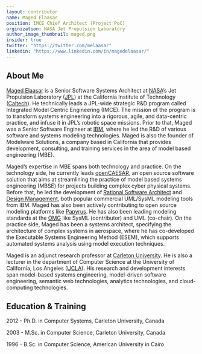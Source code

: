 ```yaml
---
layout: contributor
name: Maged Elaasar
position: IMCE Chief Architect (Project PoC)
orginization: NASA Jet Propulsion Laboratory
author_image_thumbnail: maged.png
insider: true
twitter: "https://twitter.com/melaasar"
linkedin: "https://www.linkedin.com/in/magedelaasar/"
---
```


## About Me

[Maged Elaasar](http://magedelaasar.com/) is a Senior Software Systems Architect at [NASA](https://www.nasa.gov/)’s Jet Propulsion Laboratory ([JPL](https://www.jpl.nasa.gov/)) at the California Institute of Technology ([Caltech](https://www.caltech.edu/)). He technically leads a JPL-wide strategic R&D program called Integrated Model Centric Engineering (IMCE). The mission of the program is to transform systems engineering into a rigorous, agile, and data-centric practice, and infuse it in JPL’s robotic space missions. Prior to that, Maged was a Senior Software Engineer at [IBM](https://www.ibm.com), where he led the R&D of various software and systems modeling technologies. Maged is also the founder of Modelware Solutions, a company based in California that provides development, consulting, and training services in the area of model based engineering (MBE).

Maged’s expertise in MBE spans both technology and practice. On the technology side, he currently leads [openCAESAR](https://opencaesar.github.io/), an open source software solution that aims at streamlining the practice of model based systems engineering (MBSE) for projects building complex cyber physical systems. Before that, he led the development of [Rational Software Architect](https://en.wikipedia.org/wiki/Rational_Software_Architect) and [Design Management](https://jazz.net/products/design-management/), both popular commercial UML/SysML modeling tools from IBM. Maged has also been actively contributing to open source modeling platforms like [Papyrus](https://www.eclipse.org/papyrus/). He has also been leading modeling standards at the [OMG](https://omg.org/) like SysML (contributor) and UML (co-chair). On the practice side, Maged has been a systems architect, specifying the architecture of complex systems in aerospace, where he has co-developed the Executable Systems Engineering Method (ESEM), which supports automated systems analysis using model execution techniques.

Maged is an adjunct research professor at [Carleton University](https://carleton.ca/sce/people/elaasar/). He is also a lecturer in the department of Computer Science at the University of California, Los Angeles ([UCLA](https://www.cs.ucla.edu/)). His research and development interests span model-based systems engineering, model-driven software engineering, semantic web technologies, analytics technologies, and cloud-computing technologies. 

## Education & Training

2012  - Ph.D. in Computer Systems, Carleton University, Canada

2003 - M.Sc. in Computer Science, Carleton University, Canada

1996  - B.Sc. in Computer Science, American University in Cairo